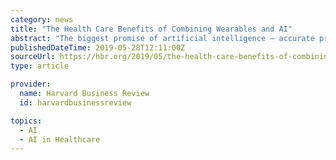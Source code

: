 ```yaml
---
category: news
title: "The Health Care Benefits of Combining Wearables and AI"
abstract: "The biggest promise of artificial intelligence — accurate predictions at near-zero marginal cost — has rightly generated substantial interest in applying AI to nearly every area of healthcare. But not every application of AI in healthcare is ..."
publishedDateTime: 2019-05-28T12:11:00Z
sourceUrl: https://hbr.org/2019/05/the-health-care-benefits-of-combining-wearables-and-ai
type: article

provider:
  name: Harvard Business Review
  id: harvardbusinessreview

topics:
  - AI
  - AI in Healthcare
---
```

